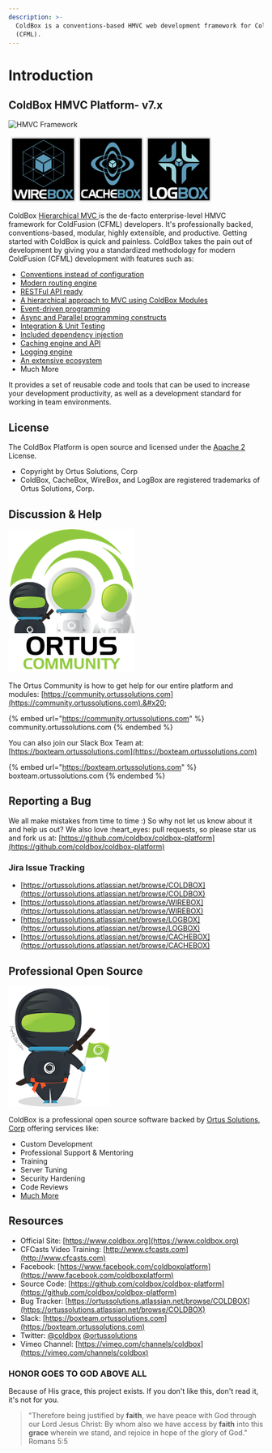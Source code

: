 ```yaml
---
description: >-
  ColdBox is a conventions-based HMVC web development framework for ColdFusion
  (CFML).
---
```


# Introduction

## ColdBox HMVC Platform- v7.x

![HMVC Framework](.gitbook/assets/ColdBoxLogo2015\_300.png)

![Standalone Libraries](.gitbook/assets/coldbox-family.png)

ColdBox [Hierarchical MVC ](https://en.wikipedia.org/wiki/Hierarchical\_model%E2%80%93view%E2%80%93controller)is the de-facto enterprise-level HMVC framework for ColdFusion (CFML) developers. It's professionally backed, conventions-based, modular, highly extensible, and productive. Getting started with ColdBox is quick and painless. ColdBox takes the pain out of development by giving you a standardized methodology for modern ColdFusion (CFML) development with features such as:

* [Conventions instead of configuration](https://coldbox.ortusbooks.com/getting-started/conventions)
* [Modern routing engine](https://coldbox.ortusbooks.com/the-basics/routing)
* [RESTFul API ready](https://coldbox.ortusbooks.com/the-basics/event-handlers/rendering-data)
* [A hierarchical approach to MVC using ColdBox Modules](https://coldbox.ortusbooks.com/hmvc/modules)
* [Event-driven programming](getting-started/configuration/coldbox.cfc/configuration-directives/interceptors.md)
* [Async and Parallel programming constructs](https://coldbox.ortusbooks.com/digging-deeper/promises-async-programming)
* [Integration & Unit Testing](https://coldbox.ortusbooks.com/testing/testing-coldbox-applications)
* [Included dependency injection](https://wirebox.ortusbooks.com)
* [Caching engine and API](https://cachebox.ortusbooks.com)
* [Logging engine](https://logbox.ortusbooks.com)
* [An extensive ecosystem](https://forgebox.io)
* Much More

It provides a set of reusable code and tools that can be used to increase your development productivity, as well as a development standard for working in team environments.

## License

The ColdBox Platform is open source and licensed under the [Apache 2](https://www.apache.org/licenses/LICENSE-2.0.html) License.

* Copyright by Ortus Solutions, Corp
* ColdBox, CacheBox, WireBox, and LogBox are registered trademarks of Ortus Solutions, Corp.

## Discussion & Help

![](.gitbook/assets/ortus-community-square-small.png)

The Ortus Community is how to get help for our entire platform and modules: [https://community.ortussolutions.com](https://community.ortussolutions.com).&#x20;

{% embed url="https://community.ortussolutions.com" %}
community.ortussolutions.com
{% endembed %}

You can also join our Slack Box Team at: [https://boxteam.ortussolutions.com](https://boxteam.ortussolutions.com)

{% embed url="https://boxteam.ortussolutions.com" %}
boxteam.ortussolutions.com
{% endembed %}

## Reporting a Bug

We all make mistakes from time to time :) So why not let us know about it and help us out? We also love :heart\_eyes: pull requests, so please star us and fork us at: [https://github.com/coldbox/coldbox-platform](https://github.com/coldbox/coldbox-platform)

### Jira Issue Tracking

* [https://ortussolutions.atlassian.net/browse/COLDBOX](https://ortussolutions.atlassian.net/browse/COLDBOX)
* [https://ortussolutions.atlassian.net/browse/WIREBOX](https://ortussolutions.atlassian.net/browse/WIREBOX)
* [https://ortussolutions.atlassian.net/browse/LOGBOX](https://ortussolutions.atlassian.net/browse/LOGBOX)
* [https://ortussolutions.atlassian.net/browse/CACHEBOX](https://ortussolutions.atlassian.net/browse/CACHEBOX)

## Professional Open Source

![](.gitbook/assets/space-ninja200.png)

ColdBox is a professional open source software backed by [Ortus Solutions, Corp](https://www.ortussolutions.com/services) offering services like:

* Custom Development
* Professional Support & Mentoring
* Training
* Server Tuning
* Security Hardening
* Code Reviews
* [Much More](http://www.ortussolutions.com/services)

## Resources

* Official Site: [https://www.coldbox.org](https://www.coldbox.org)
* CFCasts Video Training: [http://www.cfcasts.com](http://www.cfcasts.com)
* Facebook: [https://www.facebook.com/coldboxplatform](https://www.facebook.com/coldboxplatform)
* Source Code: [https://github.com/coldbox/coldbox-platform](https://github.com/coldbox/coldbox-platform)
* Bug Tracker: [https://ortussolutions.atlassian.net/browse/COLDBOX](https://ortussolutions.atlassian.net/browse/COLDBOX)
* Slack: [https://boxteam.ortussolutions.com](https://boxteam.ortussolutions.com)
* Twitter: [@coldbox](http://www.twitter.com/coldbox) [@ortussolutions](https://www.twitter.com/@ortussolutions)
* Vimeo Channel: [https://vimeo.com/channels/coldbox](https://vimeo.com/channels/coldbox)

### HONOR GOES TO GOD ABOVE ALL

Because of His grace, this project exists. If you don't like this, don't read it, it's not for you.

> "Therefore being justified by **faith**, we have peace with God through our Lord Jesus Christ: By whom also we have access by **faith** into this **grace** wherein we stand, and rejoice in hope of the glory of God." Romans 5:5
